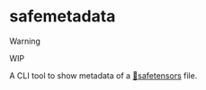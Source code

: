 # safemetadata

> [!WARNING]
> WIP

A CLI tool to show metadata of a [🤗safetensors](https://github.com/huggingface/safetensors) file.